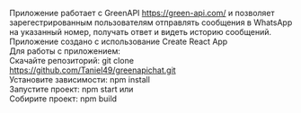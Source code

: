 Приложение работает с GreenAPI https://green-api.com/ и позволяет зарегестрированным пользователям отправлять сообщения
в WhatsApp на указанный номер, получать ответ и видеть историю сообщений.  
Приложение создано с использование Create React App  
Для работы с приложением:  
Скачайте репозиторий: git clone https://github.com/Taniel49/greenapichat.git  
Установите зависимости: npm install  
Запустите проект: npm start или  
Собирите проект: npm build